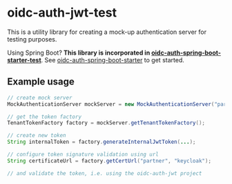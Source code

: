 # oidc-auth-jwt-test
This is a utility library for creating a mock-up authentication server for testing purposes.

Using Spring Boot? __This library is incorporated in [oidc-auth-spring-boot-starter-test](../frameworks/oidc-auth-spring-boot-starter-test)__. See [oidc-auth-spring-boot-starter](../frameworks/oidc-auth-spring-boot-starter) to get started.

## Example usage

```java
// create mock server
MockAuthenticationServer mockServer = new MockAuthenticationServer("partner");

// get the token factory
TenantTokenFactory factory = mockServer.getTenantTokenFactory();

// create new token
String internalToken = factory.generateInternalJwtToken(...);

// configure token signature validation using url
String certificateUrl = factory.getCertUrl("partner", "keycloak");

// and validate the token, i.e. using the oidc-auth-jwt project
```
